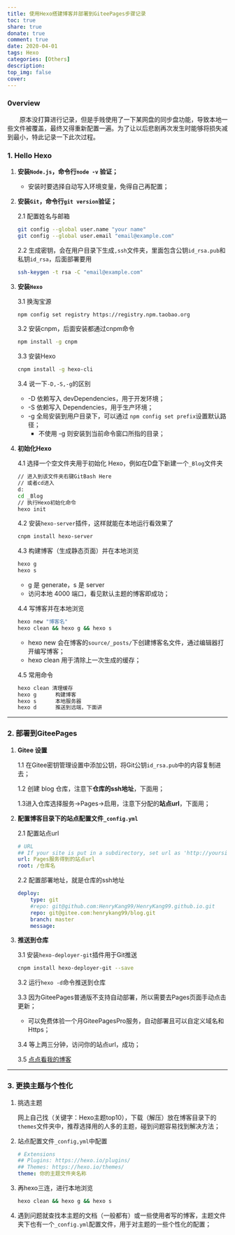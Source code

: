 ```yaml
---
title: 使用Hexo搭建博客并部署到GiteePages步骤记录
toc: true
share: true
donate: true
comment: true
date: 2020-04-01
tags: Hexo
categories: [Others]
description:
top_img: false
cover: 
---
```


### 0verview

　　原本没打算进行记录，但是手贱使用了一下某网盘的同步盘功能，导致本地一些文件被覆盖，最终又得重新配置一遍。为了让以后悲剧再次发生时能够将损失减到最小，特此记录一下此次过程。

<!-- more -->

### 1. Hello Hexo

1. **安装`Node.js`，命令行`node -v` 验证；**

   - 安装时要选择自动写入环境变量，免得自己再配置；

2. **安装`Git`，命令行`git version`验证；**

   2.1  配置姓名与邮箱

   ```bash
   git config --global user.name "your name"
   git config --global user.email "email@example.com"
   ```

   2.2 生成密钥，会在用户目录下生成`,ssh`文件夹，里面包含公钥`id_rsa.pub`和私钥`id_rsa`，后面部署要用

   ```bash
   ssh-keygen -t rsa -C "email@example.com"
   ```

   

3. **安装`Hexo`**

   3.1 换淘宝源

   ```bash
   npm config set registry https://registry.npm.taobao.org
   ```

   3.2 安装cnpm，后面安装都通过cnpm命令

   ```bash
   npm install -g cnpm
   ```

   3.3 安装Hexo

   ```bash
   cnpm install -g hexo-cli
   ```

   3.4 说一下`-D,-S,-g`的区别

   - -D 依赖写入 devDependencies，用于开发环境；
   - -S 依赖写入 Dependencies，用于生产环境；
   - -g 全局安装到用户目录下，可以通过 `npm config set prefix`设置默认路径；
     - 不使用 -g 则安装到当前命令窗口所指的目录；

4. **初始化Hexo**

   4.1 选择一个空文件夹用于初始化 Hexo，例如在D盘下新建一个`_Blog`文件夹

   ```bash
   // 进入到该文件夹右键GitBash Here
   // 或者cd进入
   d:
   cd _Blog
   // 执行Hexo初始化命令
   hexo init
   ```

   4.2 安装`hexo-server`插件，这样就能在本地运行看效果了

   ```bash
   cnpm install hexo-server
   ```

   4.3 构建博客（生成静态页面）并在本地浏览

   ```bash
   hexo g
   hexo s
   ```

   - g 是 generate，s 是 server
   - 访问本地 4000 端口，看见默认主题的博客即成功；

   4.4 写博客并在本地浏览

   ```bash
   hexo new "博客名"
   hexo clean && hexo g && hexo s
   ```

   - hexo new 会在博客的`source/_posts/`下创建博客名文件，通过编辑器打开编写博客；
   - hexo clean 用于清除上一次生成的缓存；

   4.5 常用命令

   ```bash
   hexo clean 清理缓存
   hexo g	   构建博客
   hexo s	   本地服务器
   hexo d	   推送到远端，下面讲
   ```

   

----

### 2. 部署到GiteePages

1. **Gitee 设置**

   1.1 在Gitee密钥管理设置中添加公钥，将Git公钥`id_rsa.pub`中的内容复制进去；

   1.2 创建 blog 仓库，注意下**仓库的ssh地址**，下面用；

   1.3进入仓库选择服务->Pages->启用，注意下分配的**站点url**，下面用；

2. **配置博客目录下的站点配置文件`_config.yml`**

   2.1 配置站点url

   ```yml
   # URL
   ## If your site is put in a subdirectory, set url as 'http://yoursite.com/child' and root as '/child/'
   url: Pages服务得到的站点url
   root: /仓库名
   ```

   2.2 配置部署地址，就是仓库的ssh地址

   ```yml
   deploy:
       type: git
       #repo: git@github.com:HenryKang99/HenryKang99.github.io.git       
       repo: git@gitee.com:henrykang99/blog.git
       branch: master                           
       message:
   ```

3. **推送到仓库**

   3.1 安装`hexo-deployer-git`插件用于Git推送

   ```bash
   cnpm install hexo-deployer-git --save
   ```

   3.2 运行`hexo -d`命令推送到仓库

   3.3 因为GiteePages普通版不支持自动部署，所以需要去Pages页面手动点击更新；

   - 可以免费体验一个月GiteePagesPro服务，自动部署且可以自定义域名和Https；

   3.4 等上两三分钟，访问你的站点url，成功；

   3.5 [点点看我的博客](https://www.henrykang.site)

----

### 3. 更换主题与个性化

1. 挑选主题

   网上自己找（关键字：Hexo主题top10），下载（解压）放在博客目录下的`themes`文件夹中，推荐选择用的人多的主题，碰到问题容易找到解决方法；

2. 站点配置文件`_config,yml`中配置

   ```yml
   # Extensions
   ## Plugins: https://hexo.io/plugins/
   ## Themes: https://hexo.io/themes/
   theme: 你的主题文件夹名称
   ```

3. 再hexo三连，进行本地浏览

   ```bash
   hexo clean && hexo g && hexo s
   ```

4. 遇到问题就查找本主题的文档（一般都有）或一些使用者写的博客，主题文件夹下也有一个`_config.yml`配置文件，用于对主题的一些个性化的配置；


